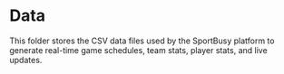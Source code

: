 # Data

This folder stores the CSV data files used by the SportBusy platform to generate real-time game schedules, team stats, player stats, and live updates.
